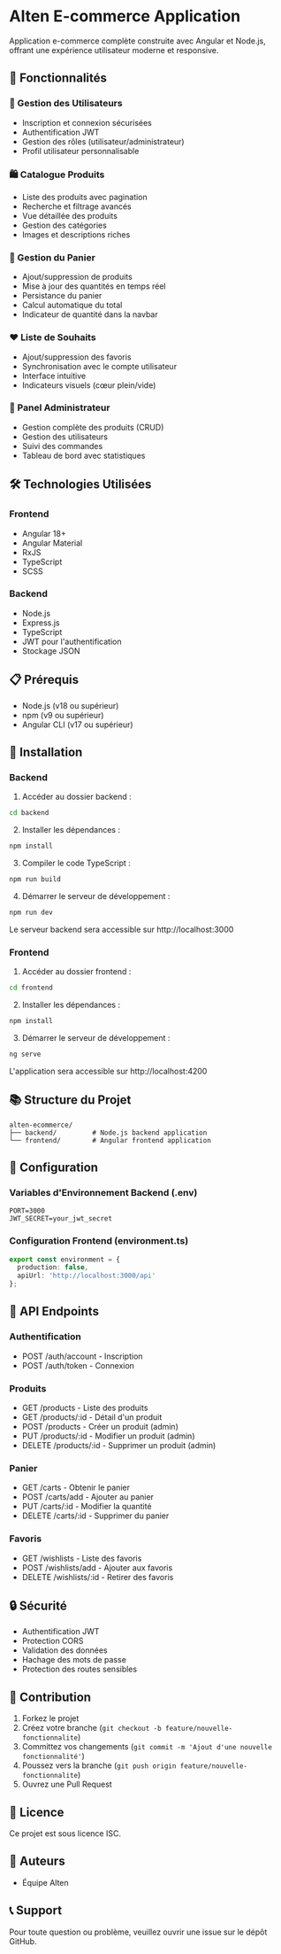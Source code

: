 # Alten E-commerce Application

Application e-commerce complète construite avec Angular et Node.js, offrant une expérience utilisateur moderne et responsive.

## 🚀 Fonctionnalités

### 👥 Gestion des Utilisateurs
- Inscription et connexion sécurisées
- Authentification JWT
- Gestion des rôles (utilisateur/administrateur)
- Profil utilisateur personnalisable

### 🛍️ Catalogue Produits
- Liste des produits avec pagination
- Recherche et filtrage avancés
- Vue détaillée des produits
- Gestion des catégories
- Images et descriptions riches

### 🛒 Gestion du Panier
- Ajout/suppression de produits
- Mise à jour des quantités en temps réel
- Persistance du panier
- Calcul automatique du total
- Indicateur de quantité dans la navbar

### ❤️ Liste de Souhaits
- Ajout/suppression des favoris
- Synchronisation avec le compte utilisateur
- Interface intuitive
- Indicateurs visuels (cœur plein/vide)

### 👑 Panel Administrateur
- Gestion complète des produits (CRUD)
- Gestion des utilisateurs
- Suivi des commandes
- Tableau de bord avec statistiques

## 🛠️ Technologies Utilisées

### Frontend
- Angular 18+
- Angular Material
- RxJS
- TypeScript
- SCSS

### Backend
- Node.js
- Express.js
- TypeScript
- JWT pour l'authentification
- Stockage JSON

## 📋 Prérequis

- Node.js (v18 ou supérieur)
- npm (v9 ou supérieur)
- Angular CLI (v17 ou supérieur)

## 🚀 Installation

### Backend

1. Accéder au dossier backend :
```bash
cd backend
```

2. Installer les dépendances :
```bash
npm install
```

3. Compiler le code TypeScript :
```bash
npm run build
```

4. Démarrer le serveur de développement :
```bash
npm run dev
```

Le serveur backend sera accessible sur http://localhost:3000

### Frontend

1. Accéder au dossier frontend :
```bash
cd frontend
```

2. Installer les dépendances :
```bash
npm install
```

3. Démarrer le serveur de développement :
```bash
ng serve
```

L'application sera accessible sur http://localhost:4200

## 📚 Structure du Projet

```
alten-ecommerce/
├── backend/         # Node.js backend application
└── frontend/        # Angular frontend application
```

## 🔑 Configuration

### Variables d'Environnement Backend (.env)
```
PORT=3000
JWT_SECRET=your_jwt_secret
```

### Configuration Frontend (environment.ts)
```typescript
export const environment = {
  production: false,
  apiUrl: 'http://localhost:3000/api'
};
```

## 📡 API Endpoints

### Authentification
- POST /auth/account - Inscription
- POST /auth/token - Connexion

### Produits
- GET /products - Liste des produits
- GET /products/:id - Détail d'un produit
- POST /products - Créer un produit (admin)
- PUT /products/:id - Modifier un produit (admin)
- DELETE /products/:id - Supprimer un produit (admin)

### Panier
- GET /carts - Obtenir le panier
- POST /carts/add - Ajouter au panier
- PUT /carts/:id - Modifier la quantité
- DELETE /carts/:id - Supprimer du panier

### Favoris
- GET /wishlists - Liste des favoris
- POST /wishlists/add - Ajouter aux favoris
- DELETE /wishlists/:id - Retirer des favoris

## 🔒 Sécurité

- Authentification JWT
- Protection CORS
- Validation des données
- Hachage des mots de passe
- Protection des routes sensibles

## 🤝 Contribution

1. Forkez le projet
2. Créez votre branche (`git checkout -b feature/nouvelle-fonctionnalite`)
3. Committez vos changements (`git commit -m 'Ajout d'une nouvelle fonctionnalité'`)
4. Poussez vers la branche (`git push origin feature/nouvelle-fonctionnalite`)
5. Ouvrez une Pull Request

## 📝 Licence

Ce projet est sous licence ISC.

## 👥 Auteurs

- Équipe Alten

## 📞 Support

Pour toute question ou problème, veuillez ouvrir une issue sur le dépôt GitHub. 